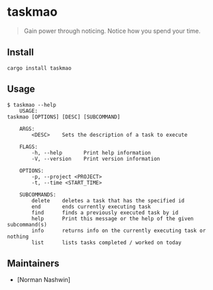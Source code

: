 # taskmao
> Gain power through noticing.  Notice how you spend your time.

## Install
```
cargo install taskmao
```

## Usage
```
$ taskmao --help
    USAGE:                                                                      taskmao [OPTIONS] [DESC] [SUBCOMMAND]

    ARGS:
        <DESC>    Sets the description of a task to execute

    FLAGS:
        -h, --help       Print help information
        -V, --version    Print version information

    OPTIONS:
        -p, --project <PROJECT>
        -t, --time <START_TIME>

    SUBCOMMANDS:
        delete    deletes a task that has the specified id
        end       ends currently executing task
        find      finds a previously executed task by id
        help      Print this message or the help of the given subcommand(s)
        info      returns info on the currently executing task or nothing
        list      lists tasks completed / worked on today
```

## Maintainers
- [Norman Nashwin]
